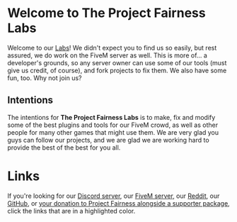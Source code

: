 # Welcome to The Project Fairness Labs

Welcome to our [Labs](https://github.com/ProjectFairnessLabs)! We didn't expect you to find us so easily, but rest assured, we do work on the FiveM server as well.
This is more of... a developer's grounds, so any server owner can use some of our tools (must give us credit, of course), and fork projects to fix them.
We also have some fun, too. Why not join us?

## Intentions

The intentions for **The Project Fairness Labs** is to make, fix and modify some of the best plugins and tools for our FiveM crowd, as well as other people for many other games that might use them.
We are very glad you guys can follow our projects, and we are glad we are working hard to provide the best of the best for you all.

# Links
If you're looking for our [Discord server](https://discord.gg/h32vVbEQR4), our [FiveM server](https://cfx.re/join/7kvpzr), our [Reddit](https://reddit.com/r/ProjectFairness), our [GitHub](https://github.com/ProjectFairnessLabs), or [your donation to Project Fairness alongside a supporter package](https://projectfairness.tebex.io), click the links that are in a highlighted color.
